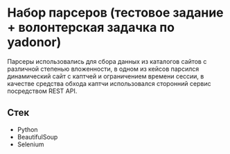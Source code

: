 # Набор парсеров (тестовое задание + волонтерская задачка по yadonor)
Парсеры использовались для сбора данных из каталогов сайтов с различной степенью вложенности, в одном из кейсов парсился динамический сайт c каптчей и ограничением времени сессии, в качестве средства обхода каптчи использовался сторонний сервис посредством REST API.

## Стек
- Python
- BeautifulSoup
- Selenium
